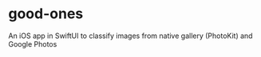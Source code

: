 # good-ones
An iOS app in SwiftUI to classify images from native gallery (PhotoKit) and Google Photos
